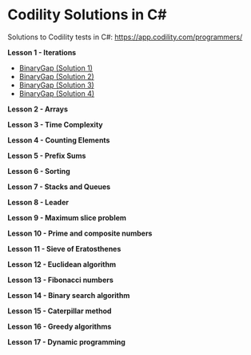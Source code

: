 # Codility Solutions in C#

Solutions to Codility tests in C#: https://app.codility.com/programmers/

**Lesson 1 - Iterations**

 - [BinaryGap (Solution 1)](https://github.com/kourouklides/codility-csharp/blob/master/Lesson%2001%20-%20Iterations/BinaryGap_1.cs)
 - [BinaryGap (Solution 2)](https://github.com/kourouklides/codility-csharp/blob/master/Lesson%2001%20-%20Iterations/BinaryGap_2.cs)
 - [BinaryGap (Solution 3)](https://github.com/kourouklides/codility-csharp/blob/master/Lesson%2001%20-%20Iterations/BinaryGap_3.cs)
 - [BinaryGap (Solution 4)](https://github.com/kourouklides/codility-csharp/blob/master/Lesson%2001%20-%20Iterations/BinaryGap_4.cs)

**Lesson 2 - Arrays**

**Lesson 3 - Time Complexity**

**Lesson 4 - Counting Elements**

**Lesson 5 - Prefix Sums**

**Lesson 6 - Sorting**

**Lesson 7 - Stacks and Queues**

**Lesson 8 - Leader**

**Lesson 9 - Maximum slice problem**

**Lesson 10 - Prime and composite numbers**

**Lesson 11 - Sieve of Eratosthenes**

**Lesson 12 - Euclidean algorithm**

**Lesson 13 - Fibonacci numbers**

**Lesson 14 - Binary search algorithm**

**Lesson 15 - Caterpillar method**

**Lesson 16 - Greedy algorithms**

**Lesson 17 - Dynamic programming**

